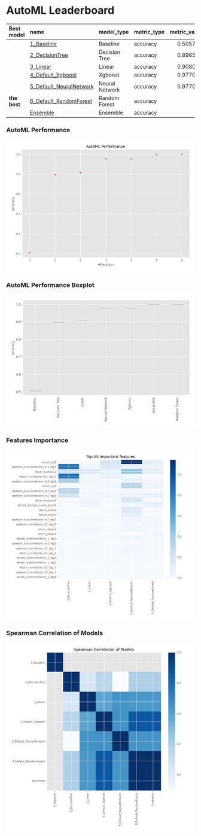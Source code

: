 # AutoML Leaderboard

| Best model   | name                                                         | model_type     | metric_type   |   metric_value |   train_time |
|:-------------|:-------------------------------------------------------------|:---------------|:--------------|---------------:|-------------:|
|              | [1_Baseline](1_Baseline/README.md)                           | Baseline       | accuracy      |       0.505747 |         1.81 |
|              | [2_DecisionTree](2_DecisionTree/README.md)                   | Decision Tree  | accuracy      |       0.896552 |         6.01 |
|              | [3_Linear](3_Linear/README.md)                               | Linear         | accuracy      |       0.908046 |         4.79 |
|              | [4_Default_Xgboost](4_Default_Xgboost/README.md)             | Xgboost        | accuracy      |       0.977011 |         5.16 |
|              | [5_Default_NeuralNetwork](5_Default_NeuralNetwork/README.md) | Neural Network | accuracy      |       0.977011 |         3.32 |
| **the best** | [6_Default_RandomForest](6_Default_RandomForest/README.md)   | Random Forest  | accuracy      |       1        |         8.55 |
|              | [Ensemble](Ensemble/README.md)                               | Ensemble       | accuracy      |       1        |         0.33 |

### AutoML Performance
![AutoML Performance](ldb_performance.png)

### AutoML Performance Boxplot
![AutoML Performance Boxplot](ldb_performance_boxplot.png)

### Features Importance
![features importance across models](features_heatmap.png)



### Spearman Correlation of Models
![models spearman correlation](correlation_heatmap.png)

